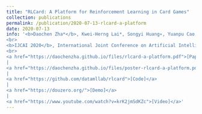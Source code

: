 ```yaml
---
title: "RLCard: A Platform for Reinforcement Learning in Card Games"
collection: publications
permalink: /publication/2020-07-13-rlcard-a-platform
date: 2020-07-13
info: '<b>Daochen Zha*</b>, Kwei-Herng Lai*, Songyi Huang∗, Yuanpu Cao, Keerthana Reddy, Juan Vargas, Alex Nguyen, Ruzhe Wei, Junyu Guo, and Xia Hu
<br>
<b>IJCAI 2020</b>, International Joint Conference on Artificial Intelligence, demo track
<br>
<a href="https://daochenzha.github.io/files/rlcard-a-platform.pdf">[Paper]</a>
|
<a href="https://daochenzha.github.io/files/poster-rlcard-a-platform.pdf">[Poster]</a>
|
<a href="https://github.com/datamllab/rlcard">[Code]</a>
|
<a href="https://douzero.org/">[Demo]</a>
|
<a href="https://www.youtube.com/watch?v=krK2jmSdKZc">[Video]</a>'
---
```

